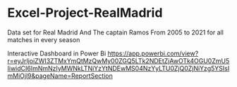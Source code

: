 # Excel-Project-RealMadrid
Data set for Real Madrid And The captain Ramos From 2005 to 2021 for all matches in every season 


Interactive Dashboard in Power Bi
https://app.powerbi.com/view?r=eyJrIjoiZWI3ZTMxYmQtMzQwMy00ZGQ5LTk2NDEtZjAwOTk4OGU0ZmU5IiwidCI6ImNmNzIyMWNkLTNiYzYtNDEwMS04NzYyLTU0ZjQ0ZjNiYzg5YSIsImMiOjl9&pageName=ReportSection
